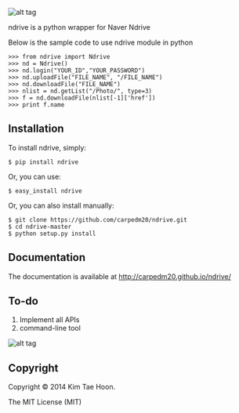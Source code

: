 ![alt tag](http://1.bp.blogspot.com/-4YYXRULcA6E/UwsBlXow3FI/AAAAAAAACSM/k2MC9klWoI8/s1600/ndrive.png)

ndrive is a python wrapper for Naver Ndrive

Below is the sample code to use ndrive module in python

    >>> from ndrive import Ndrive
    >>> nd = Ndrive()
    >>> nd.login("YOUR_ID","YOUR_PASSWORD")
    >>> nd.uploadFile("FILE_NAME", "/FILE_NAME")
    >>> nd.downloadFile("FILE_NAME")
    >>> nlist = nd.getList("/Photo/", type=3)
    >>> f = nd.downloadFile(nlist[-1]['href'])
    >>> print f.name


Installation
---------------
To install ndrive, simply:

    $ pip install ndrive

Or, you can use:

    $ easy_install ndrive

Or, you can also install manually:

    $ git clone https://github.com/carpedm20/ndrive.git
    $ cd ndrive-master
    $ python setup.py install


Documentation
-------------

The documentation is available at http://carpedm20.github.io/ndrive/


To-do
-----

1. Implement all APIs
2. command-line tool

![alt tag](http://2.bp.blogspot.com/-pwk0vl3XcAQ/UwsYboRWXlI/AAAAAAAACSw/5d8lKu4RuYg/s1600/cmd2.png)


Copyright
---------

Copyright © 2014 Kim Tae Hoon.

The MIT License (MIT)
